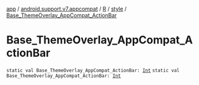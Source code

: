 [app](../../../index.md) / [android.support.v7.appcompat](../../index.md) / [R](../index.md) / [style](index.md) / [Base_ThemeOverlay_AppCompat_ActionBar](.)

# Base_ThemeOverlay_AppCompat_ActionBar

`static val Base_ThemeOverlay_AppCompat_ActionBar: `[`Int`](https://kotlinlang.org/api/latest/jvm/stdlib/kotlin/-int/index.html)
`static val Base_ThemeOverlay_AppCompat_ActionBar: `[`Int`](https://kotlinlang.org/api/latest/jvm/stdlib/kotlin/-int/index.html)